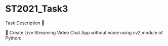 # ST2021_Task3
Task Description 📄 

📌 Create Live Streaming Video Chat App without voice using cv2 module of Python:
